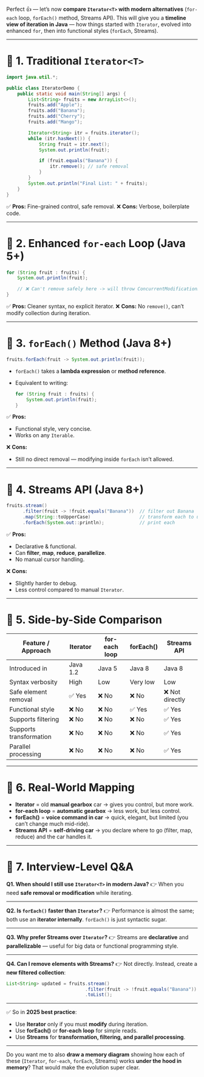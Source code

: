 Perfect 👍 — let’s now **compare `Iterator<T>` with modern alternatives** (`for-each` loop, `forEach()` method, Streams API).
This will give you a **timeline view of iteration in Java** — how things started with `Iterator`, evolved into enhanced `for`, then into functional styles (`forEach`, Streams).

---

# 🔹 1. Traditional `Iterator<T>`

```java
import java.util.*;

public class IteratorDemo {
    public static void main(String[] args) {
        List<String> fruits = new ArrayList<>();
        fruits.add("Apple");
        fruits.add("Banana");
        fruits.add("Cherry");
        fruits.add("Mango");

        Iterator<String> itr = fruits.iterator();
        while (itr.hasNext()) {
            String fruit = itr.next();
            System.out.println(fruit);

            if (fruit.equals("Banana")) {
                itr.remove(); // safe removal
            }
        }
        System.out.println("Final List: " + fruits);
    }
}
```

✅ **Pros:** Fine-grained control, safe removal.
❌ **Cons:** Verbose, boilerplate code.

---

# 🔹 2. Enhanced `for-each` Loop (Java 5+)

```java
for (String fruit : fruits) {
    System.out.println(fruit);

    // ❌ Can't remove safely here -> will throw ConcurrentModificationException
}
```

✅ **Pros:** Cleaner syntax, no explicit iterator.
❌ **Cons:** No `remove()`, can’t modify collection during iteration.

---

# 🔹 3. `forEach()` Method (Java 8+)

```java
fruits.forEach(fruit -> System.out.println(fruit));
```

* `forEach()` takes a **lambda expression** or **method reference**.
* Equivalent to writing:

  ```java
  for (String fruit : fruits) {
      System.out.println(fruit);
  }
  ```

✅ **Pros:**

* Functional style, very concise.
* Works on any `Iterable`.

❌ **Cons:**

* Still no direct removal — modifying inside `forEach` isn’t allowed.

---

# 🔹 4. Streams API (Java 8+)

```java
fruits.stream()
      .filter(fruit -> !fruit.equals("Banana"))  // filter out Banana
      .map(String::toUpperCase)                  // transform each to uppercase
      .forEach(System.out::println);             // print each
```

✅ **Pros:**

* Declarative & functional.
* Can **filter**, **map**, **reduce**, **parallelize**.
* No manual cursor handling.

❌ **Cons:**

* Slightly harder to debug.
* Less control compared to manual `Iterator`.

---

# 🔹 5. Side-by-Side Comparison

| Feature / Approach      | Iterator<T> | for-each loop | forEach() | Streams API    |
| ----------------------- | ----------- | ------------- | --------- | -------------- |
| Introduced in           | Java 1.2    | Java 5        | Java 8    | Java 8         |
| Syntax verbosity        | High        | Low           | Very low  | Low            |
| Safe element removal    | ✅ Yes       | ❌ No          | ❌ No      | ❌ Not directly |
| Functional style        | ❌ No        | ❌ No          | ✅ Yes     | ✅ Yes          |
| Supports filtering      | ❌ No        | ❌ No          | ❌ No      | ✅ Yes          |
| Supports transformation | ❌ No        | ❌ No          | ❌ No      | ✅ Yes          |
| Parallel processing     | ❌ No        | ❌ No          | ❌ No      | ✅ Yes          |

---

# 🔹 6. Real-World Mapping

* **Iterator<T>** = old **manual gearbox** car → gives you control, but more work.
* **for-each loop** = **automatic gearbox** → less work, but less control.
* **forEach()** = **voice command in car** → quick, elegant, but limited (you can’t change much mid-ride).
* **Streams API** = **self-driving car** → you declare where to go (filter, map, reduce) and the car handles it.

---

# 🔹 7. Interview-Level Q&A

**Q1. When should I still use `Iterator<T>` in modern Java?**
👉 When you need **safe removal or modification** while iterating.

---

**Q2. Is `forEach()` faster than `Iterator`?**
👉 Performance is almost the same; both use an **iterator internally**. `forEach()` is just syntactic sugar.

---

**Q3. Why prefer Streams over `Iterator`?**
👉 Streams are **declarative** and **parallelizable** — useful for big data or functional programming style.

---

**Q4. Can I remove elements with Streams?**
👉 Not directly. Instead, create a **new filtered collection**:

```java
List<String> updated = fruits.stream()
                             .filter(fruit -> !fruit.equals("Banana"))
                             .toList();
```

---

✅ So in **2025 best practice**:

* Use **Iterator<T>** only if you must **modify** during iteration.
* Use **forEach()** or **for-each loop** for simple reads.
* Use **Streams** for **transformation, filtering, and parallel processing**.

---

Do you want me to also **draw a memory diagram** showing how each of these (`Iterator`, `for-each`, `forEach`, Streams) works **under the hood in memory**? That would make the evolution super clear.
